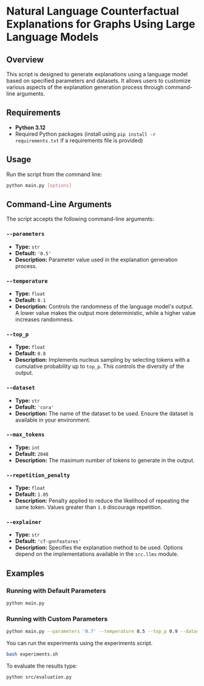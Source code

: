 # Natural Language Counterfactual Explanations for Graphs Using Large Language Models

## Overview

This script is designed to generate explanations using a language model based on specified parameters and datasets. It allows users to customize various aspects of the explanation generation process through command-line arguments.


## Requirements

- **Python 3.12**
- Required Python packages (install using `pip install -r requirements.txt` if a requirements file is provided)

## Usage

Run the script from the command line:

```bash
python main.py [options]
```


## Command-Line Arguments

The script accepts the following command-line arguments:

### `--parameters`

- **Type:** `str`
- **Default:** `'0.5'`
- **Description:** Parameter value used in the explanation generation process.

### `--temperature`

- **Type:** `float`
- **Default:** `0.1`
- **Description:** Controls the randomness of the language model's output. A lower value makes the output more deterministic, while a higher value increases randomness.

### `--top_p`

- **Type:** `float`
- **Default:** `0.8`
- **Description:** Implements nucleus sampling by selecting tokens with a cumulative probability up to `top_p`. This controls the diversity of the output.

### `--dataset`

- **Type:** `str`
- **Default:** `'cora'`
- **Description:** The name of the dataset to be used. Ensure the dataset is available in your environment.

### `--max_tokens`

- **Type:** `int`
- **Default:** `2048`
- **Description:** The maximum number of tokens to generate in the output.

### `--repetition_penalty`

- **Type:** `float`
- **Default:** `1.05`
- **Description:** Penalty applied to reduce the likelihood of repeating the same token. Values greater than `1.0` discourage repetition.

### `--explainer`

- **Type:** `str`
- **Default:** `'cf-gnnfeatures'`
- **Description:** Specifies the explanation method to be used. Options depend on the implementations available in the `src.llms` module.

## Examples

### Running with Default Parameters

```bash
python main.py
```

### Running with Custom Parameters

```bash
python main.py --parameters '0.7' --temperature 0.5 --top_p 0.9 --dataset 'pubmed' --max_tokens 1024 --repetition_penalty 1.1 --explainer 'your_explainer'
```
You can run the experiments using the experiments script. 
```bash
bash experiments.sh
```

To evaluate the results type:
```bash
python src/evaluation.py
```
